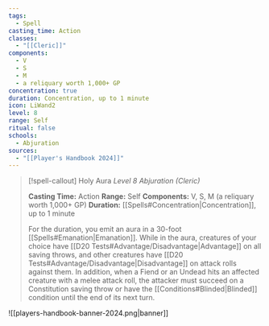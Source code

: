 ```yaml
---
tags:
  - Spell
casting_time: Action
classes:
  - "[[Cleric]]"
components:
  - V
  - S
  - M
  - a reliquary worth 1,000+ GP
concentration: true
duration: Concentration, up to 1 minute
icon: LiWand2
level: 8
range: Self
ritual: false
schools:
  - Abjuration
sources: 
  - "[[Player's Handbook 2024]]"
---
```

>[!spell-callout] Holy Aura
>_Level 8 Abjuration (Cleric)_
>
>**Casting Time:** Action
>**Range:** Self
>**Components:** V, S, M (a reliquary worth 1,000+ GP)
>**Duration:** [[Spells#Concentration\|Concentration]], up to 1 minute
>
>For the duration, you emit an aura in a 30-foot [[Spells#Emanation\|Emanation]]. While in the aura, creatures of your choice have [[D20 Tests#Advantage/Disadvantage\|Advantage]] on all saving throws, and other creatures have [[D20 Tests#Advantage/Disadvantage\|Disadvantage]] on attack rolls against them. In addition, when a Fiend or an Undead hits an affected creature with a melee attack roll, the attacker must succeed on a Constitution saving throw or have the [[Conditions#Blinded\|Blinded]] condition until the end of its next turn.


![[players-handbook-banner-2024.png|banner]]